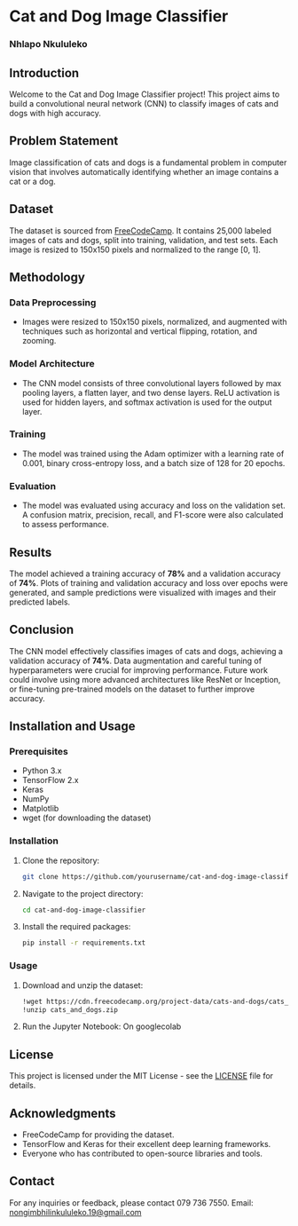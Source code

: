 # Cat and Dog Image Classifier
### Nhlapo Nkululeko
## Introduction
Welcome to the Cat and Dog Image Classifier project! This project aims to build a convolutional neural network (CNN) to classify images of cats and dogs with high accuracy.

## Problem Statement
Image classification of cats and dogs is a fundamental problem in computer vision that involves automatically identifying whether an image contains a cat or a dog.

## Dataset
The dataset is sourced from [FreeCodeCamp](https://cdn.freecodecamp.org/project-data/cats-and-dogs/cats_and_dogs.zip). It contains 25,000 labeled images of cats and dogs, split into training, validation, and test sets. Each image is resized to 150x150 pixels and normalized to the range [0, 1].

## Methodology

### Data Preprocessing
- Images were resized to 150x150 pixels, normalized, and augmented with techniques such as horizontal and vertical flipping, rotation, and zooming.

### Model Architecture
- The CNN model consists of three convolutional layers followed by max pooling layers, a flatten layer, and two dense layers. ReLU activation is used for hidden layers, and softmax activation is used for the output layer.

### Training
- The model was trained using the Adam optimizer with a learning rate of 0.001, binary cross-entropy loss, and a batch size of 128 for 20 epochs.

### Evaluation
- The model was evaluated using accuracy and loss on the validation set. A confusion matrix, precision, recall, and F1-score were also calculated to assess performance.

## Results
The model achieved a training accuracy of **78%** and a validation accuracy of **74%**. Plots of training and validation accuracy and loss over epochs were generated, and sample predictions were visualized with images and their predicted labels.

## Conclusion
The CNN model effectively classifies images of cats and dogs, achieving a validation accuracy of **74%**. Data augmentation and careful tuning of hyperparameters were crucial for improving performance. Future work could involve using more advanced architectures like ResNet or Inception, or fine-tuning pre-trained models on the dataset to further improve accuracy.

## Installation and Usage

### Prerequisites
- Python 3.x
- TensorFlow 2.x
- Keras
- NumPy
- Matplotlib
- wget (for downloading the dataset)

### Installation
1. Clone the repository:
    ```bash
    git clone https://github.com/yourusername/cat-and-dog-image-classifier.git
    ```
2. Navigate to the project directory:
    ```bash
    cd cat-and-dog-image-classifier
    ```
3. Install the required packages:
    ```bash
    pip install -r requirements.txt
    ```

### Usage
1. Download and unzip the dataset:
    ```bash
    !wget https://cdn.freecodecamp.org/project-data/cats-and-dogs/cats_and_dogs.zip
    !unzip cats_and_dogs.zip
    ```
2. Run the Jupyter Notebook:
   On googlecolab



## License
This project is licensed under the MIT License - see the [LICENSE](LICENSE) file for details.

## Acknowledgments
- FreeCodeCamp for providing the dataset.
- TensorFlow and Keras for their excellent deep learning frameworks.
- Everyone who has contributed to open-source libraries and tools.

## Contact
For any inquiries or feedback, please contact 079 736 7550.
Email: nongimbhilinkululeko.19@gmail.com


